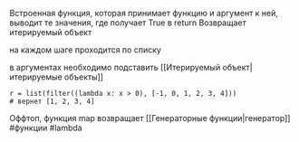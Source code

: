 Встроенная функция, которая принимает функцию и аргумент к ней, выводит те значения, где получает True в return
Возвращает итерируемый объект

на каждом шаге проходится по списку

в аргументах необходимо подставить [[Итерируемый объект|итерируемые объекты]]

```
r = list(filter((lambda x: x > 0), [-1, 0, 1, 2, 3, 4]))
# вернет [1, 2, 3, 4]
```


Оффтоп, функция map возвращает [[Генераторные функции|генератор]]
#функции #lambda 